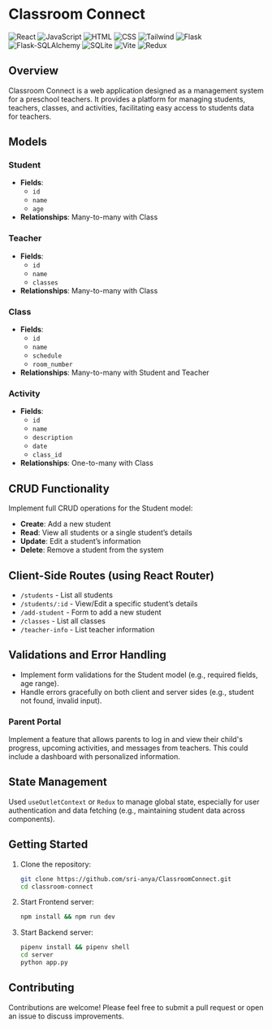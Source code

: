 # Classroom Connect

![React](https://img.shields.io/badge/React-61DAFB?style=flat&logo=react&logoColor=black)
![JavaScript](https://img.shields.io/badge/JavaScript-F7DF1E?style=flat&logo=javascript&logoColor=black)
![HTML](https://img.shields.io/badge/HTML-E34F26?style=flat&logo=html5&logoColor=white)
![CSS](https://img.shields.io/badge/CSS-1572B6?style=flat&logo=css3&logoColor=white)
![Tailwind](https://img.shields.io/badge/Tailwind%20CSS-06B6D4?style=flat&logo=tailwind-css&logoColor=white)
![Flask](https://img.shields.io/badge/Flask-000000?style=flat&logo=flask&logoColor=white)
![Flask-SQLAlchemy](https://img.shields.io/badge/Flask--SQLAlchemy-4B8BBE?style=flat&logo=flask&logoColor=white)
![SQLite](https://img.shields.io/badge/SQLite-003B57?style=flat&logo=sqlite&logoColor=white)
![Vite](https://img.shields.io/badge/Vite-646CFF?style=flat&logo=vite&logoColor=white)
![Redux](https://img.shields.io/badge/Redux-764ABC?style=flat&logo=redux&logoColor=white)

## Overview

Classroom Connect is a web application designed as a management system for a preschool teachers. It provides a platform for managing students, teachers, classes, and activities, facilitating easy access to students data for teachers.

## Models

### Student
- **Fields**: 
  - `id`
  - `name`
  - `age`
- **Relationships**: Many-to-many with Class

### Teacher
- **Fields**:
  - `id`
  - `name`
  - `classes`
- **Relationships**: Many-to-many with Class

### Class
- **Fields**:
  - `id`
  - `name`
  - `schedule`
  - `room_number`
- **Relationships**: Many-to-many with Student and Teacher

### Activity
- **Fields**:
  - `id`
  - `name`
  - `description`
  - `date`
  - `class_id`
- **Relationships**: One-to-many with Class

## CRUD Functionality

Implement full CRUD operations for the Student model:
- **Create**: Add a new student
- **Read**: View all students or a single student’s details
- **Update**: Edit a student’s information
- **Delete**: Remove a student from the system

## Client-Side Routes (using React Router)

- `/students` - List all students
- `/students/:id` - View/Edit a specific student’s details
- `/add-student` - Form to add a new student
- `/classes` - List all classes
- `/teacher-info` - List teacher information

## Validations and Error Handling

- Implement form validations for the Student model (e.g., required fields, age range).
- Handle errors gracefully on both client and server sides (e.g., student not found, invalid input).

### Parent Portal
Implement a feature that allows parents to log in and view their child's progress, upcoming activities, and messages from teachers. This could include a dashboard with personalized information.

## State Management

Used `useOutletContext` or `Redux` to manage global state, especially for user authentication and data fetching (e.g., maintaining student data across components).

## Getting Started

1. Clone the repository:
   ```bash
   git clone https://github.com/sri-anya/ClassroomConnect.git
   cd classroom-connect
   ```
2. Start Frontend server:
   ```bash
   npm install && npm run dev
   ```
3. Start Backend server:
   ```bash
   pipenv install && pipenv shell
   cd server
   python app.py
   ```

## Contributing

Contributions are welcome! Please feel free to submit a pull request or open an issue to discuss improvements.
